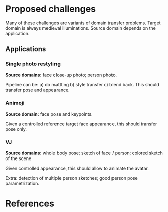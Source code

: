 # Proposed challenges
Many of these challenges are variants of domain transfer problems. Target domain is always medieval illuminations. Source domain depends on the application.

## Applications
### Single photo restyling
**Source domains:** face close-up photo; person photo.

Pipeline can be: a) do mattting b) style transfer c) blend back. This should transfer pose and appearance.

###  Animoji
**Source domain:** face pose and keypoints.

Given a controlled reference target face appearance, this should transfer pose only.

### VJ
**Source domains:** whole body pose; sketch of face / person; colored sketch of the scene

Given controlled appearance, this should allow to animate the avatar.

Extra: detection of multiple person sketches; good person pose parametrization.

# References

